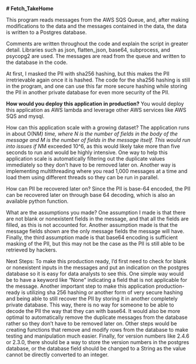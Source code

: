 **# Fetch_TakeHome**

This program reads messages from the AWS SQS Queue, and, after making modifications to the data and the messages contained in the data, the data is written to a Postgres database.

Comments are written throughout the code and explain the script in greater detail. Libraries such as json, flatten_json, base64, subprocess, and psycopg2 are used. The messages are read from the queue and written to the database in the code.

At first, I masked the PII with sha256 hashing, but this makes the PII irretrievable again once it is hashed. The code for the sha256 hashing is still in the program, and one can use this far more secure hashing while storing the PII in another private database for even more security of the PII.

**How would you deploy this application in production?** 
You would deploy this application as AWS lambda and leverage other AWS services like AWS SQS and mysql.

How can this application scale with a growing dataset?
The application runs in about O(N*M) time, where N is the number of fields in the body of the message and M is the number of fields in the message itself. This would run into issues if N*M exceeded 10^6, as this would likely take more than five seconds to run and would be highly intensive. One way to help this application scale is automatically filtering out the duplicate values immediately so they don’t have to be removed later on. Another way is implementing multithreading where you read 1,000 messages at a time and load them using different threads so they can be run in parallel.

How can PII be recovered later on? 
Since the PII is base-64 encoded, the PII can be recovered later on through base 64 decoding, which is also an available python function.

What are the assumptions you made?
One assumption I made is that there are not blank or nonexistent fields in the message, and that all the fields are filled, as this is not accounted for. Another assumption made is that the message fields shown are the only message fields the message will have. Finally, the third assumption made is that base64 encoding is sufficient masking of the PII, but this may not be the case as the PII is still able to be retrieved by hackers.

Next Steps:
To make this production ready, I’d first need to check for blank or nonexistent inputs in the messages and put an indication on the postgres database so it is easy for data analysts to see this. One simple way would be to have a keyword like “None” indicating a field that is not applicable for the message. Another important step to make this application production-ready is utilizing sha 256 hashing or another form of very secure hashing and being able to still recover the PII by storing it in another completely private database. This way, there is no way for someone to be able to decode the PII the way that they can with base64. It would also be more optimal to automatically remove the duplicate messages from the database rather so they don’t have to be removed later on. Other steps would be creating functions that remove and modify rows from the database to make testing and manipulation much easier. Finally, for version numbers like 2.4.6 or 2.3.0, there should be a way to store the version numbers in the postgres database, or the database field should be changed to a String as the value cannot be directly converted to an integer.


